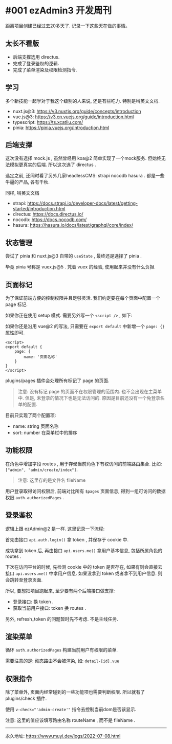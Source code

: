 <!--
 * @Author: NMTuan
 * @Email: NMTuan@qq.com
 * @Date: 2022-07-07 16:26:27
 * @LastEditTime: 2022-07-07 21:52:30
 * @LastEditors: NMTuan
 * @Description: 
 * @FilePath: \muyi.dev\docs\logs\2022-07-08.md
-->

# #001 ezAdmin3 开发周刊

距离项目创建已经过去20多天了. 记录一下这些天在做的事情。

## 太长不看版

* 后端支撑选用 directus.
* 完成了登录鉴权的逻辑.
* 完成了菜单渲染及权限检测指令.


## 学习

多个新技能一起学对于我这个级别的人来说, 还是有些吃力. 特别是啃英文文档.


* nuxt.js@3: https://v3.nuxtjs.org/guide/concepts/introduction
* vue.js@3: https://v3.cn.vuejs.org/guide/introduction.html
* typescript: https://ts.xcatliu.com/
* pinia: https://pinia.vuejs.org/introduction.html


## 后端支撑

这次没有选择 mock.js , 虽然曾经用 koa@2 简单实现了一个mock服务. 但始终无法模拟更真实的后端. 所以这次选了 directus .

选定之前, 还同时看了另外几家headlessCMS: strapi nocodb hasura . 都是一些牛逼的产品, 各有千秋.

同样, 啃英文文档

* strapi: https://docs.strapi.io/developer-docs/latest/getting-started/introduction.html
* directus: https://docs.directus.io/
* nocodb: https://docs.nocodb.com/
* hasura: https://hasura.io/docs/latest/graphql/core/index/


## 状态管理

尝试了 pinia 和 nuxt.js@3 自带的 `useState` , 最终还是选择了 pinia .

毕竟 pinia 号称是 vuex.js@5 . 凭着 vuex 的经验, 使用起来并没有什么负担.

## 页面标记


为了保证前端方便的控制权限并且足够灵活. 我们约定要在每个页面中配置一个 page 标记.

如果你正在使用 setup 模式. 需要另外写一个 `<script />` , 如下:

如果你还是沿用 vue@2 的写法, 只需要在 `export default` 中新增一个 `page: {}` 属性即可.

``` vue
<script>
export default {
	page: {
		name: '页面名称'
	}
}
</script>
```

plugins/pages 插件会处理所有标记了 page 的页面.
> 注意: 没有标记 page 的页面不在权限管理的范围内. 也不会出现在主菜单中. 但是, 未登录的情况下也是无法访问的. 原因是目前还没有一个免登录名单的配置.

目前只实现了两个配置项:
* name: string 页面名称
* sort: number 在菜单栏中的排序


## 功能权限

在角色中增加字段 routes , 用于存储当前角色下有权访问的前端路由集合. 比如: `["admin", "admin/create/index"]`.

> 注意: 这里存的是文件名 fileName

用户登录取得访问权限后, 前端对比所有 `$pages` 页面信息, 得到一组可访问的数据权限 `auth.authorizedPages` .


## 登录鉴权

逻辑上跟 ezAdmin@2 是一样. 这里记录一下流程:

首先由接口 `api.auth.login()` 拿 token , 并保存于 cookie 中.

成功拿到 token 后, 再由接口 `api.users.me()` 拿用户基本信息, 包括所属角色的 routes .

下次在访问平台的时候, 先检测 cookie 中的 token 是否存在, 如果有则会直接去接口 `api.users.me()` 中拿用户信息. 如果没拿到 token 或者拿不到用户信息. 则会跳转至登录页面.

所以, 要想把项目跑起来, 至少要有两个后端接口做支撑:

* 登录接口: 换 token .
* 获取当前用户接口: token 换 routes .

另外, refresh_token 的问题暂时先不考虑. 不是主线任务.


## 渲染菜单

循环 `auth.authorizedPages` 构建当前用户有权限的菜单.

需要注意的是: 动态路由不会被渲染, 如: `detail-[id].vue`


## 权限指令

除了菜单外, 页面内经常碰到的一些功能项也需要判断权限. 所以就有了 plugins/check 插件.

使用 `v-check="'admin-create'"` 指令去控制当前dom是否该显示.

注意: 这里的值应该填写路由名称 routeName , 而不是 fileName .

---
永久地址: https://www.muyi.dev/logs/2022-07-08.html
